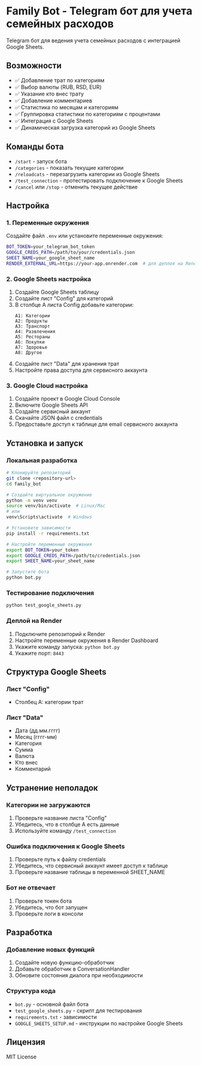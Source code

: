 # Family Bot - Telegram бот для учета семейных расходов

Telegram бот для ведения учета семейных расходов с интеграцией Google Sheets.

## Возможности

- ✅ Добавление трат по категориям
- ✅ Выбор валюты (RUB, RSD, EUR)
- ✅ Указание кто внес трату
- ✅ Добавление комментариев
- ✅ Статистика по месяцам и категориям
- ✅ Группировка статистики по категориям с процентами
- ✅ Интеграция с Google Sheets
- ✅ Динамическая загрузка категорий из Google Sheets

## Команды бота

- `/start` - запуск бота
- `/categories` - показать текущие категории
- `/reloadcats` - перезагрузить категории из Google Sheets
- `/test_connection` - протестировать подключение к Google Sheets
- `/cancel` или `/stop` - отменить текущее действие

## Настройка

### 1. Переменные окружения

Создайте файл `.env` или установите переменные окружения:

```bash
BOT_TOKEN=your_telegram_bot_token
GOOGLE_CREDS_PATH=/path/to/your/credentials.json
SHEET_NAME=your_google_sheet_name
RENDER_EXTERNAL_URL=https://your-app.onrender.com  # для деплоя на Render
```

### 2. Google Sheets настройка

1. Создайте Google Sheets таблицу
2. Создайте лист "Config" для категорий
3. В столбце A листа Config добавьте категории:
   ```
   A1: Категории
   A2: Продукты
   A3: Транспорт
   A4: Развлечения
   A5: Рестораны
   A6: Покупки
   A7: Здоровье
   A8: Другое
   ```
4. Создайте лист "Data" для хранения трат
5. Настройте права доступа для сервисного аккаунта

### 3. Google Cloud настройка

1. Создайте проект в Google Cloud Console
2. Включите Google Sheets API
3. Создайте сервисный аккаунт
4. Скачайте JSON файл с credentials
5. Предоставьте доступ к таблице для email сервисного аккаунта

## Установка и запуск

### Локальная разработка

```bash
# Клонируйте репозиторий
git clone <repository-url>
cd family_bot

# Создайте виртуальное окружение
python -m venv venv
source venv/bin/activate  # Linux/Mac
# или
venv\Scripts\activate  # Windows

# Установите зависимости
pip install -r requirements.txt

# Настройте переменные окружения
export BOT_TOKEN=your_token
export GOOGLE_CREDS_PATH=/path/to/credentials.json
export SHEET_NAME=your_sheet_name

# Запустите бота
python bot.py
```

### Тестирование подключения

```bash
python test_google_sheets.py
```

### Деплой на Render

1. Подключите репозиторий к Render
2. Настройте переменные окружения в Render Dashboard
3. Укажите команду запуска: `python bot.py`
4. Укажите порт: `8443`

## Структура Google Sheets

### Лист "Config"
- Столбец A: категории трат

### Лист "Data"
- Дата (дд.мм.гггг)
- Месяц (гггг-мм)
- Категория
- Сумма
- Валюта
- Кто внес
- Комментарий

## Устранение неполадок

### Категории не загружаются
1. Проверьте название листа "Config"
2. Убедитесь, что в столбце A есть данные
3. Используйте команду `/test_connection`

### Ошибка подключения к Google Sheets
1. Проверьте путь к файлу credentials
2. Убедитесь, что сервисный аккаунт имеет доступ к таблице
3. Проверьте название таблицы в переменной SHEET_NAME

### Бот не отвечает
1. Проверьте токен бота
2. Убедитесь, что бот запущен
3. Проверьте логи в консоли

## Разработка

### Добавление новых функций

1. Создайте новую функцию-обработчик
2. Добавьте обработчик в ConversationHandler
3. Обновите состояния диалога при необходимости

### Структура кода

- `bot.py` - основной файл бота
- `test_google_sheets.py` - скрипт для тестирования
- `requirements.txt` - зависимости
- `GOOGLE_SHEETS_SETUP.md` - инструкции по настройке Google Sheets

## Лицензия

MIT License
